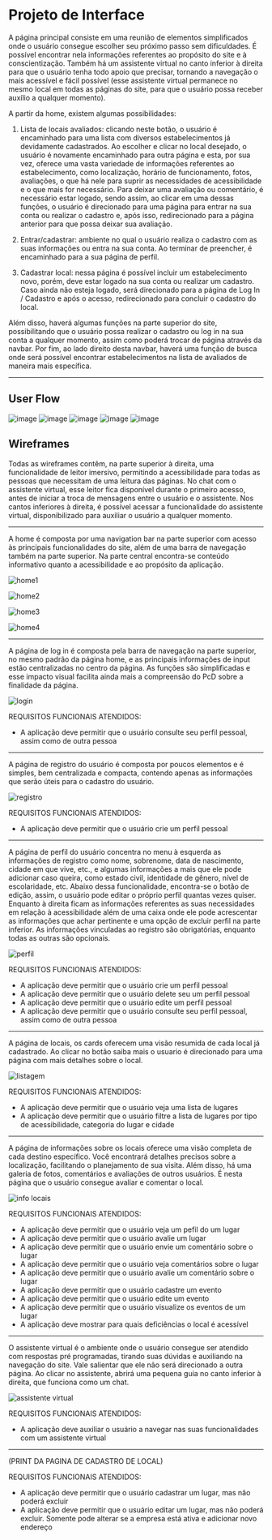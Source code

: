 
# Projeto de Interface

A página principal consiste em uma reunião de elementos simplificados onde o usuário consegue escolher seu próximo passo sem dificuldades. É possível encontrar nela informações referentes ao propósito do site e à conscientização. Também há um assistente virtual no canto inferior à direita para que o usuário tenha todo apoio que precisar, tornando a navegação o mais acessível e fácil possível (esse assistente virtual permanece no mesmo local em todas as páginas do site, para que o usuário possa receber auxílio a qualquer momento).

A partir da home, existem algumas possibilidades:

1. Lista de locais avaliados: clicando neste botão, o usuário é encaminhado para uma lista com diversos estabelecimentos já devidamente cadastrados. Ao escolher e clicar no local desejado, o usuário é novamente encaminhado para outra página e esta, por sua vez, oferece uma vasta variedade de informações referentes ao estabelecimento, como localização, horário de funcionamento, fotos, avaliações, o que há nele para suprir as necessidades de acessibilidade e o que mais for necessário. Para deixar uma avaliação ou comentário, é necessário estar logado, sendo assim, ao clicar em uma dessas funções, o usuário é direcionado para uma página para entrar na sua conta ou realizar o cadastro e, após isso, redirecionado para a página anterior para que possa deixar sua avaliação.

2. Entrar/cadastrar: ambiente no qual o usuário realiza o cadastro com as suas informações ou entra na sua conta. Ao terminar de preencher, é encaminhado para a sua página de perfil.

3. Cadastrar local: nessa página é possível incluir um estabelecimento novo, porém, deve estar logado na sua conta ou realizar um cadastro. Caso ainda não esteja logado, será direcionado para a página de Log In / Cadastro e após o acesso, redirecionado para concluir o cadastro do local.

Além disso, haverá algumas funções na parte superior do site, possibilitando que o usuário possa realizar o cadastro ou log in na sua conta a qualquer momento, assim como poderá trocar de página através da navbar. Por fim, ao lado direito desta navbar, haverá uma função de busca onde será possível encontrar estabelecimentos na lista de avaliados de maneira mais específica. 




-----------------------------------------------------------------------------------------------------------------


## User Flow

![image](https://github.com/ICEI-PUC-Minas-PMV-SI/pmv-si-2023-2-pe1-t3-acessibilidade/assets/141369232/fd4e6f73-9287-4e93-9835-a04f0c454851)
![image](https://github.com/ICEI-PUC-Minas-PMV-SI/pmv-si-2023-2-pe1-t3-acessibilidade/assets/141369232/47149ff5-2629-41a3-be22-9c7b18907e99)
![image](https://github.com/ICEI-PUC-Minas-PMV-SI/pmv-si-2023-2-pe1-t3-acessibilidade/assets/141369232/d9a13cde-1765-4e1f-82c5-548c62cb213e)
![image](https://github.com/ICEI-PUC-Minas-PMV-SI/pmv-si-2023-2-pe1-t3-acessibilidade/assets/141369232/797a78f0-1852-48fd-adaa-6bc6442bef80)
![image](https://github.com/ICEI-PUC-Minas-PMV-SI/pmv-si-2023-2-pe1-t3-acessibilidade/assets/141369232/25b4f1e4-d5da-4d9c-8481-c5a2b2bf5b7c)



## Wireframes
Todas as wireframes contêm, na parte superior à direita, uma funcionalidade de leitor imersivo, permitindo a acessibilidade para todas as pessoas que necessitam de uma leitura das páginas. No chat com o assistente virtual, esse leitor fica disponível durante o primeiro acesso, antes de iniciar a troca de mensagens entre o usuário e o assistente. Nos cantos inferiores à direita, é possível acessar a funcionalidade do assistente virtual, disponibilizado para auxiliar o usuário a qualquer momento. 

------------------------------------------------------------------------------------------------------------------------------------------------------------------
A home é composta por uma navigation bar na parte superior com acesso às principais funcionalidades do site, além de uma barra de navegação também na parte superior. Na parte central encontra-se conteúdo informativo quanto a acessibilidade e ao propósito da aplicação. 

![home1](https://github.com/ICEI-PUC-Minas-PMV-SI/pmv-si-2023-2-pe1-t3-acessibilidade/assets/141170035/a2f972f3-f1de-4ea7-948d-0b47fa94c26e)

![home2](https://github.com/ICEI-PUC-Minas-PMV-SI/pmv-si-2023-2-pe1-t3-acessibilidade/assets/141170035/d1db067b-c72d-4e83-a1a9-4509544d6154)

![home3](https://github.com/ICEI-PUC-Minas-PMV-SI/pmv-si-2023-2-pe1-t3-acessibilidade/assets/141170035/fcb90222-8bca-4735-870f-60fa1a9c2b2d)

![home4](https://github.com/ICEI-PUC-Minas-PMV-SI/pmv-si-2023-2-pe1-t3-acessibilidade/assets/141170035/bb465911-bc00-4b38-997f-2a6b9a1d9fdc)



-------------------------------------------------------------------------------------------------------------------------------------------------------------------------------
A página de log in é composta pela barra de navegação na parte superior, no mesmo padrão da página home, e as principais informações de input estão centralizadas no centro da página. As funções são simplificadas e esse impacto visual facilita ainda mais a compreensão do PcD sobre a finalidade da página. 

![login](https://github.com/ICEI-PUC-Minas-PMV-SI/pmv-si-2023-2-pe1-t3-acessibilidade/assets/141170035/389646a2-749e-4b62-8086-c9cf4566efea)


REQUISITOS FUNCIONAIS ATENDIDOS:
- A aplicação deve permitir que o usuário consulte seu perfil pessoal, assim como de outra pessoa


---------------------------------------------------------------------------------------------------------------------------------------------------------------------------------

A página de registro do usuário é composta por poucos elementos e é simples, bem centralizada e compacta, contendo apenas as informações que serão úteis para o cadastro do usuário.

![registro](https://github.com/ICEI-PUC-Minas-PMV-SI/pmv-si-2023-2-pe1-t3-acessibilidade/assets/141170035/19352573-6c41-44b2-bf2e-c721d1a992f3)



REQUISITOS FUNCIONAIS ATENDIDOS:
- A aplicação deve permitir que o usuário crie um perfil pessoal


--------------------------------------------------------------------------------------------------------------------------------------------------------------------

A página de perfil do usuário concentra no menu à esquerda as informações de registro como nome, sobrenome, data de nascimento, cidade em que vive, etc., e algumas informações a mais que ele pode adicionar caso queira, como estado civil, identidade de gênero, nível de escolaridade, etc. Abaixo dessa funcionalidade, encontra-se o botão de edição, assim, o usuário pode editar o próprio perfil quantas vezes quiser. Enquanto à direita ficam as informações referentes as suas necessidades em relação à acessibilidade além de uma caixa onde ele pode acrescentar as informações que achar pertinente e uma opção de excluir perfil na parte inferior. As informações vinculadas ao registro são obrigatórias, enquanto todas as outras são opcionais.

![perfil](https://github.com/ICEI-PUC-Minas-PMV-SI/pmv-si-2023-2-pe1-t3-acessibilidade/assets/141170035/7ecb26dd-e23b-4c03-b00b-4906d2661ae8)



REQUISITOS FUNCIONAIS ATENDIDOS:
- A aplicação deve permitir que o usuário crie um perfil pessoal
- A aplicação deve permitir que o usuário delete seu um perfil pessoal
- A aplicação deve permitir que o usuário edite um perfil pessoal
- A aplicação deve permitir que o usuário consulte seu perfil pessoal, assim como de outra pessoa


--------------------------------------------------------------------------------------------------------------------------------------------------------------------
A página de locais, os cards oferecem uma visão resumida de cada local já cadastrado. Ao clicar no botão saiba mais o usuario é direcionado para uma página com mais detalhes sobre o local.

![listagem](https://github.com/ICEI-PUC-Minas-PMV-SI/pmv-si-2023-2-pe1-t3-acessibilidade/assets/141170035/491bad14-3560-4d1d-a6c5-f40bdd3d5a22)


REQUISITOS FUNCIONAIS ATENDIDOS:
- A aplicação deve permitir que o usuário veja uma lista de lugares
- A aplicação deve permitir que o usuário filtre a lista de lugares por tipo de acessibilidade, categoria do lugar e cidade


--------------------------------------------------------------------------------------------------------------------------------------------------------------------
A página de informações sobre os locais oferece uma visão completa de cada destino específico. Você encontrará detalhes precisos sobre a localização, facilitando o planejamento de sua visita. Além disso, há uma galeria de fotos, comentários e avaliações de outros usuários. É nesta página que o usuário consegue avaliar e comentar o local. 

![info locais](https://github.com/ICEI-PUC-Minas-PMV-SI/pmv-si-2023-2-pe1-t3-acessibilidade/assets/141170035/f7cc7c1d-8ac1-4bdc-844c-9ef648ce6a8b)


REQUISITOS FUNCIONAIS ATENDIDOS:
- A aplicação deve permitir que o usuário veja um pefil do um lugar
- A aplicação deve permitir que o usuário avalie um lugar
- A aplicação deve permitir que o usuário envie um comentário sobre o lugar
- A aplicação deve permitir que o usuário veja comentários sobre o lugar
- A aplicação deve permitir que o usuário avalie um comentário sobre o lugar
- A aplicação deve permitir que o usuário cadastre um evento
- A aplicação deve permitir que o usuário edite um evento
- A aplicação deve permitir que o usuário visualize os eventos de um lugar
- A aplicação deve mostrar para quais deficiências o local é acessível

--------------------------------------------------------------------------------------------------------------------------------------------------------------------
O assistente virtual é o ambiente onde o usuário consegue ser atendido com respostas pré programadas, tirando suas dúvidas e auxiliando na navegação do site. Vale salientar que ele não será direcionado a outra página. Ao clicar no assistente, abrirá uma pequena guia no canto inferior à direita, que funciona como um chat. 

![assistente virtual](https://github.com/ICEI-PUC-Minas-PMV-SI/pmv-si-2023-2-pe1-t3-acessibilidade/assets/141170035/8b3a0059-1ecd-4b1a-b55e-d4b8fab02c11)


REQUISITOS FUNCIONAIS ATENDIDOS:
- A aplicação deve auxiliar o usuário a navegar nas suas funcionalidades com um assistente virtual

--------------------------------------------------------------------------------------------------------------------------------------------------------------------
(PRINT DA PAGINA DE CADASTRO DE LOCAL)


REQUISITOS FUNCIONAIS ATENDIDOS:
- A aplicação deve permitir que o usuário cadastrar um lugar, mas não poderá excluir
- A aplicação deve permitir que o usuário editar um lugar, mas não poderá excluir. Somente pode alterar se a empresa está ativa e adicionar novo endereço
